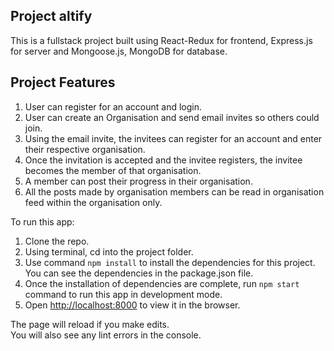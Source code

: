 ## Project altify

This is a fullstack project built using React-Redux for frontend, Express.js for server and Mongoose.js, MongoDB for database.

## Project Features

1. User can register for an account and login.
2. User can create an Organisation and send email invites so others could join.
3. Using the email invite, the invitees can register for an account and enter their respective organisation.
4. Once the invitation is accepted and the invitee registers, the invitee becomes the member of that organisation.
5. A member can post their progress in their organisation.
6. All the posts made by organisation members can be read in organisation feed within the organisation only.

To run this app:

1. Clone the repo.
2. Using terminal, cd into the project folder.
3. Use command `npm install` to install the dependencies for this project. You can see the dependencies in the package.json file.
4. Once the installation of dependencies are complete, run `npm start` command to run this app in development mode.
5. Open [http://localhost:8000](http://localhost:8000) to view it in the browser. 

The page will reload if you make edits.<br>
You will also see any lint errors in the console.


